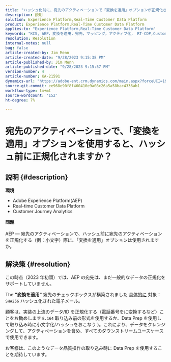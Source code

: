 ```yaml
---
title: "ハッシュ化前に、宛先のアクティベーションで「変換を適用」オプションが正規化されますか？"
description: 説明
solution: Experience Platform,Real-Time Customer Data Platform
product: Experience Platform,Real-Time Customer Data Platform
applies-to: "Experience Platform,Real-Time Customer Data Platform"
keywords: "KCS, AEP，変換を適用，宛先，マッピング，アクティブ化， RT-CDP,Customer Journey Analytics，正規化， Adobe Experience Platform"
resolution: Resolution
internal-notes: null
bug: false
article-created-by: Jim Menn
article-created-date: "9/28/2023 9:15:38 PM"
article-published-by: Jim Menn
article-published-date: "9/28/2023 9:15:57 PM"
version-number: 4
article-number: KA-21591
dynamics-url: "https://adobe-ent.crm.dynamics.com/main.aspx?forceUCI=1&pagetype=entityrecord&etn=knowledgearticle&id=5c469625-445e-ee11-be6f-6045bd006268"
source-git-commit: ee968e90f8f460410e9a08c26a5a58bac4336ab1
workflow-type: tm+mt
source-wordcount: '152'
ht-degree: 7%

---
```


# 宛先のアクティベーションで、「変換を適用」オプションを使用すると、ハッシュ前に正規化されますか？

## 説明 {#description}

<b>環境</b>
- Adobe Experience Platform(AEP)
- Real-time Customer Data Platform
- Customer Journey Analytics




<b>問題</b>
<br><br>AEP — 宛先のアクティベーションで、ハッシュ前に宛先のアクティベーションを正規化する（例：小文字）際に、「変換を適用」オプションは使用されますか。<br>

## 解決策 {#resolution}


この時点（2023 年初頭）では、AEP の宛先は、まだ一般的なデータの正規化をサポートしていません。

The <b>&quot;変換を適用&quot;</b> 宛先のチェックボックスが構築されました <u>具体的に</u> 対象： `SHA256` ハッシュ化された電子メール。

顧客は、実装の上流のデータ/ID を正規化する（電話番号をに変換するなど）ことをお勧めします `E.164` 取り込み前の形式を使用するか、Data Prep を使用して取り込み時に小文字化/ハッシュをおこなう )。これにより、データをクレンジングして、アクティベーションを含め、すべてのダウンストリームユースケースで使用できます。

お客様は、このようなデータ品質操作の取り込み時に Data Prep を使用することを期待しています。




